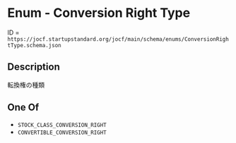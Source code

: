 # Enum - Conversion Right Type

ID = `https://jocf.startupstandard.org/jocf/main/schema/enums/ConversionRightType.schema.json`

## Description

転換権の種類

## One Of

- `STOCK_CLASS_CONVERSION_RIGHT`
- `CONVERTIBLE_CONVERSION_RIGHT`
